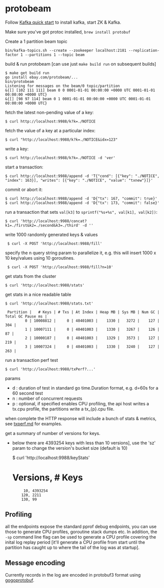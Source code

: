 # protobeam

Follow [Kafka quick start](https://kafka.apache.org/quickstart) to install kafka, start ZK & Kafka.

Make sure you've got protoc installed, `brew install protobuf`

Create a 1 partition beam topic

	bin/kafka-topics.sh --create --zookeeper localhost:2181 --replication-factor 1 --partitions 1 --topic beam

build & run protobeam [can use just `make build run` on subsequent builds]

	$ make get build run
	go install ebay.com/protobeam/...
	bin/protobeam
	Listening for messages on the beam/0 topic/partition
	&{[] [102 111 111] beam 0 0 0001-01-01 00:00:00 +0000 UTC 0001-01-01 00:00:00 +0000 UTC}
	&{[] [98 97 114] beam 0 1 0001-01-01 00:00:00 +0000 UTC 0001-01-01 00:00:00 +0000 UTC}


fetch the latest non-pending value of a key:

    $ curl http://localhost:9988/k?k=./NOTICE

fetch the value of a key at a particular index:

    $ curl "http://localhost:9988/k?k=./NOTICE&idx=123"

write a key:

    $ curl http://localhost:9988/k?k=./NOTICE -d 'ver'

start a transaction:

    $ curl http://localhost:9988/append -d 'T{"cond": [{"key": "./NOTICE", "index": 163}], "writes": [{"key": "./NOTICE", "value": "txnew"}]}'

commit or abort it:

    $ curl http://localhost:9988/append -d 'D{"tx": 167, "commit": true}'
    $ curl http://localhost:9988/append -d 'D{"tx": 173, "commit": false}'

run a transaction that sets `val[k3]` to `sprintf("%s+%s", val[k1], val[k2])`:

    $ curl 'http://localhost:9988/concat?k1=./first&k2=./second&k3=./third' -d ''

write 1000 randomly generated keys & values

	 $ curl -X POST 'http://localhost:9988/fill'
 
specify the n query string param to parallelize it, e.g. this will insert 1000 x 10 key/values using 10 goroutines.

	 $ curl -X POST 'http://localhost:9988/fill?n=10'

get stats from the cluster

	$ curl 'http://localhost:9988/stats'

get stats in a nice readable table

	$ curl 'http://localhost:9988/stats.txt'

     Partition |   # Keys | # Txs | At Index | Heap MB | Sys MB | Num GC | Total GC Pause ms |
             0 | 10008812 |     0 | 40401003 |    1330 |   3272 |    127 |               304 |
             1 | 10007111 |     0 | 40401003 |    1330 |   3267 |    126 |                87 |
             2 | 10000187 |     0 | 40401003 |    1329 |   3573 |    127 |               219 |
             3 | 10007324 |     0 | 40401003 |    1330 |   3240 |    127 |               263 |

run a transaction perf test

	$ curl 'http://localhost:9988/txPerf?...'

params
 * d : duration of test in standard go time.Duration format, e.g. d=60s for a 60 second test
 * n : number of concurrent requests
 * p : optional, if specified enables CPU profiling, the api host writes a tx.cpu profile, the partitions write a tx_{p}.cpu file.
 
 when complete the HTTP response will include a bunch of stats & metrics, see [txperf.md](txperf.md) for examples.


get a summary of number of versions for keys.
 * below there are 4393254 keys with less than 10 versions], use the 'sz' param to change the version's bucket size (default is 10)


	$ curl 'http://localhost:9988/keyStats'
	
	# Versions, # Keys
    		10, 4393254
       	   120, 2211
           130, 99


## Profiling

all the endpoints expose the standard pprof debug endpoints, you can use those to generate CPU profiles, goroutine stack dumps etc.
In addition, the `-sp` command line flag can be used to generate a CPU profile covering the inital log replay period [it'll generate
a CPU profile from start until the partition has caught up to where the tail of the log was at startup].

## Message encoding

Currently records in the log are encoded in protobuf3 format using [gogoprotobuf](https://github.com/gogo/protobuf).
